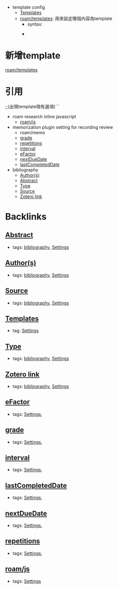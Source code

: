 - template config
    - [Templates](<Templates.md>)
    - [roam/templates](<roam/templates.md>): 用來設定哪個內容為template
        - syntax: 
        - ```javascript
# 新增template
<template-name> [roam/templates](<roam/templates.md>)
  <content>
# 引用
;;(出現template現有選項)```
- roam research inline javascript
    - [roam/js](<roam/js.md>)
- memorization plugin setting for recording review
    - roam/memo
    - [grade](<grade.md>)
    - [repetitions](<repetitions.md>)
    - [interval](<interval.md>)
    - [eFactor](<eFactor.md>)
    - [nextDueDate](<nextDueDate.md>)
    - [lastCompletedDate](<lastCompletedDate.md>)
- bibliography
    - [Author(s)](<Author(s).md>)
    - [Abstract](<Abstract.md>)
    - [Type](<Type.md>)
    - [Source](<Source.md>)
    - [Zotero link](<Zotero link.md>)

# Backlinks
## [Abstract](<Abstract.md>)
- tags: [bibliography](<bibliography.md>), [Settings](<Settings.md>)

## [Author(s)](<Author(s).md>)
- tags: [bibliography](<bibliography.md>), [Settings](<Settings.md>)

## [Source](<Source.md>)
- tags: [bibliography](<bibliography.md>), [Settings](<Settings.md>)

## [Templates](<Templates.md>)
- tag: [Settings](<Settings.md>)

## [Type](<Type.md>)
- tags: [bibliography](<bibliography.md>), [Settings](<Settings.md>)

## [Zotero link](<Zotero link.md>)
- tags: [bibliography](<bibliography.md>), [Settings](<Settings.md>)

## [eFactor](<eFactor.md>)
- tags: [Settings](<Settings.md>),

## [grade](<grade.md>)
- tags: [Settings](<Settings.md>),

## [interval](<interval.md>)
- tags: [Settings](<Settings.md>),

## [lastCompletedDate](<lastCompletedDate.md>)
- tags: [Settings](<Settings.md>),

## [nextDueDate](<nextDueDate.md>)
- tags: [Settings](<Settings.md>),

## [repetitions](<repetitions.md>)
- tags: [Settings](<Settings.md>),

## [roam/js](<roam/js.md>)
- tags: [Settings](<Settings.md>)

